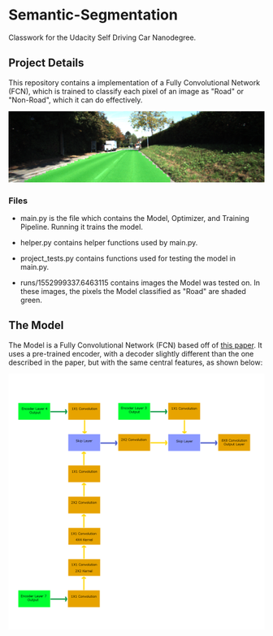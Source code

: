 [image1]: https://github.com/FreedomChal/Semantic-Segmentation/blob/master/model_prediction_image_good_1.png "Model classification image  1"
[image2]: https://github.com/FreedomChal/Semantic-Segmentation/blob/master/SemanticSegmentationModelVisualization.png "Model Visualization"



# Semantic-Segmentation
Classwork for the Udacity Self Driving Car Nanodegree.

## Project Details

This repository contains a implementation of a Fully Convolutional Network (FCN), which is trained to classify each pixel of an image as "Road" or "Non-Road", which it can do effectively.

![alt text][image1]

### Files

* main.py is the file which contains the Model, Optimizer, and Training Pipeline. Running it trains the model.

* helper.py contains helper functions used by main.py.

* project_tests.py contains functions used for testing the model in main.py.

* runs/1552999337.6463115 contains images the Model was tested on. In these images, the pixels the Model classified as "Road" are shaded green.

## The Model

The Model is a Fully Convolutional Network (FCN) based off of [this paper](https://arxiv.org/pdf/1605.06211.pdf). It uses a pre-trained encoder, with a decoder slightly different than the one described in the paper, but with the same central features, as shown below:

![alt text][image2]
